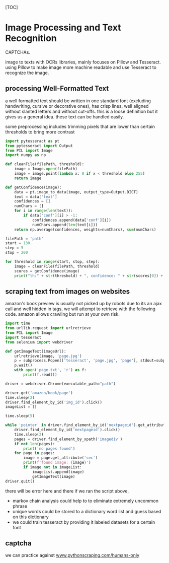 [TOC]

# Image Processing and Text Recognition 

CAPTCHAs.

image to texts with OCRs libraries, mainly focuses on Pillow and Tesseract. using Pillow to make image more machine readable and use Tesseract to recognize the image.

## processing Well-Formatted Text

a well formatted text should be written in one standard font (excluding handwriting, cursive or decorative ones), has crisp lines, well aligned without slanted letters and without cut-offs. this is a loose definition but it gives us a general idea. these text can be handled easily.

some preprocessing includes trimming pixels that are lower than certain thresholds to bring more contrast

```python
import pytesseract as pt
from pytesseract import Output
from PIL import Image
import numpy as np

def cleanFile(filePath, threshold):
    image = Image.open(filePath)
    image = image.point(lambda x: 0 if x < threshold else 255)
    return image

def getConfidence(image):
    data = pt.image_to_data(image, output_type=Output.DICT)
    text = data['text']
    confidences = []
    numChars = []
    for i in range(len(text)):
        if data['conf'][i] > -1:
            confidences.append(data['conf'][i])
            numChars.append(len(text[i]))
    return np.average(confidences, weights=numChars), sum(numChars)

filePath = 'path'
start = 130
step = 5
stop = 200

for threshold in range(start, stop, step):
    image = cleanFile(filePath, threshold)
    scores = getConfidence(image)
    print("th:" + str(threshold) + ", confidence: " + str(scores[0]) + " numChars " + str(scores[1]))
```

## scraping text from images on websites

amazon's book preview is usually not picked up by robots due to its an ajax call and well hidden in tags, we will attempt to retrieve with the following code. amazon allows crawling but run at your own risk.

```python
import time
from urllib.request import urlretrieve
from PIL import Image
import tesseract
from selenium import webdriver

def getImageText(imageUrl):
    urlretrieve(image, 'page.jpg')
    p = subprocess.Popen(['tesseract', 'page.jpg', 'page'], stdout=subprocess.PIPE, stderr=subprocess.PIPE)
    p.wait()
    with open('page.txt', 'r') as f:
    	print(f.read())

driver = webdriver.Chrome(executable_path="path")

driver.get('amazon/book/page')
time.sleep(2)
driver.find_element_by_id('img_id').click()
imageList = []

time.sleep(5)

while 'pointer' in driver.find_element_by_id('nextpageid').get_attribute('style'):
    driver.find_element_by_id('nextpageid').click()
    time.sleep(2)
    pages = driver.find_element_by_xpath('imagediv')
    if not len(pages):
        print('no pages found')
    for page in pages:
        image = page.get_attribute('sec')
        print(f'found image: {image}')
        if image not in imageList:
            imageList.append(image)
            getImageText(image)
driver.quit()
```

there will be error here and there if we ran the script above,

- markov chain analysis could help to to eliminate extremely uncommon phrase
- unique words could be stored to a dictionary word list and guess based on this dictionary
- we could train tesseract by providing it labeled datasets for a certain font

## captcha

we can practice against www.pythonscraping.com/humans-only

